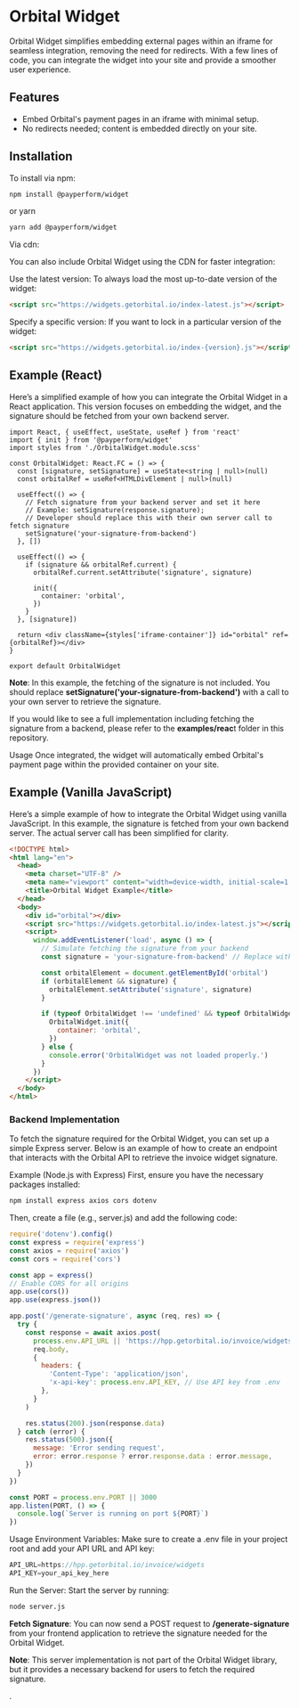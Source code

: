 # Orbital Widget

Orbital Widget simplifies embedding external pages within an iframe for seamless integration, removing the need for redirects. With a few lines of code, you can integrate the widget into your site and provide a smoother user experience.

## Features

- Embed Orbital's payment pages in an iframe with minimal setup.
- No redirects needed; content is embedded directly on your site.

## Installation

To install via npm:

```bash
npm install @payperform/widget
```

or yarn

```bash
yarn add @payperform/widget
```

Via cdn:

You can also include Orbital Widget using the CDN for faster integration:


Use the latest version:
To always load the most up-to-date version of the widget:

```html
<script src="https://widgets.getorbital.io/index-latest.js"></script>
```

Specify a specific version:
If you want to lock in a particular version of the widget:

```html
<script src="https://widgets.getorbital.io/index-{version}.js"></script>
```


## Example (React)

Here’s a simplified example of how you can integrate the Orbital Widget in a React application. This version focuses on embedding the widget, and the signature should be fetched from your own backend server.

```tsx
import React, { useEffect, useState, useRef } from 'react'
import { init } from '@payperform/widget'
import styles from './OrbitalWidget.module.scss'

const OrbitalWidget: React.FC = () => {
  const [signature, setSignature] = useState<string | null>(null)
  const orbitalRef = useRef<HTMLDivElement | null>(null)

  useEffect(() => {
    // Fetch signature from your backend server and set it here
    // Example: setSignature(response.signature);
    // Developer should replace this with their own server call to fetch signature
    setSignature('your-signature-from-backend')
  }, [])

  useEffect(() => {
    if (signature && orbitalRef.current) {
      orbitalRef.current.setAttribute('signature', signature)

      init({
        container: 'orbital',
      })
    }
  }, [signature])

  return <div className={styles['iframe-container']} id="orbital" ref={orbitalRef}></div>
}

export default OrbitalWidget
```

**Note**: In this example, the fetching of the signature is not included. You should replace **setSignature('your-signature-from-backend')** with a call to your own server to retrieve the signature.

If you would like to see a full implementation including fetching the signature from a backend, please refer to the **examples/reac**t folder in this repository.

Usage
Once integrated, the widget will automatically embed Orbital's payment page within the provided container on your site.

## Example (Vanilla JavaScript)

Here’s a simple example of how to integrate the Orbital Widget using vanilla JavaScript. In this example, the signature is fetched from your own backend server. The actual server call has been simplified for clarity.

```html
<!DOCTYPE html>
<html lang="en">
  <head>
    <meta charset="UTF-8" />
    <meta name="viewport" content="width=device-width, initial-scale=1.0" />
    <title>Orbital Widget Example</title>
  </head>
  <body>
    <div id="orbital"></div>
    <script src="https://widgets.getorbital.io/index-latest.js"></script>
    <script>
      window.addEventListener('load', async () => {
        // Simulate fetching the signature from your backend
        const signature = 'your-signature-from-backend' // Replace with your own logic to get the signature

        const orbitalElement = document.getElementById('orbital')
        if (orbitalElement && signature) {
          orbitalElement.setAttribute('signature', signature)
        }

        if (typeof OrbitalWidget !== 'undefined' && typeof OrbitalWidget.init === 'function') {
          OrbitalWidget.init({
            container: 'orbital',
          })
        } else {
          console.error('OrbitalWidget was not loaded properly.')
        }
      })
    </script>
  </body>
</html>
```

### Backend Implementation

To fetch the signature required for the Orbital Widget, you can set up a simple Express server. Below is an example of how to create an endpoint that interacts with the Orbital API to retrieve the invoice widget signature.

Example (Node.js with Express)
First, ensure you have the necessary packages installed:

```bash
npm install express axios cors dotenv
```

Then, create a file (e.g., server.js) and add the following code:

```javascript
require('dotenv').config()
const express = require('express')
const axios = require('axios')
const cors = require('cors')

const app = express()
// Enable CORS for all origins
app.use(cors())
app.use(express.json())

app.post('/generate-signature', async (req, res) => {
  try {
    const response = await axios.post(
      process.env.API_URL || 'https://hpp.getorbital.io/invoice/widgets', // Use API URL from .env
      req.body,
      {
        headers: {
          'Content-Type': 'application/json',
          'x-api-key': process.env.API_KEY, // Use API key from .env
        },
      }
    )

    res.status(200).json(response.data)
  } catch (error) {
    res.status(500).json({
      message: 'Error sending request',
      error: error.response ? error.response.data : error.message,
    })
  }
})

const PORT = process.env.PORT || 3000
app.listen(PORT, () => {
  console.log(`Server is running on port ${PORT}`)
})
```

Usage
Environment Variables: Make sure to create a .env file in your project root and add your API URL and API key:

```javascript
API_URL=https://hpp.getorbital.io/invoice/widgets
API_KEY=your_api_key_here
```

Run the Server: Start the server by running:

```bash
node server.js
```

**Fetch Signature**: You can now send a POST request to **/generate-signature** from your frontend application to retrieve the signature needed for the Orbital Widget.

**Note**: This server implementation is not part of the Orbital Widget library, but it provides a necessary backend for users to fetch the required signature.


.